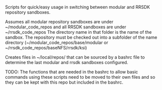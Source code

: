 Scripts for quick/easy usage in switching between modular and RRSDK repository sandboxes.  

Assumes all modular repository sandboxes are under ~/modular_code_repos and all RRSDK sandboxes are under ~/rrsdk_code_repos
The directory name in that folder is the name of the sandbox.  The repository must be checked out into a subfolder of the name
directory (~/modular_code_repos/base/modular or ~/rrsdk_code_repos/baseNFS/rrsdk/ksi)

Creates files in ~/local/repos/ that can be sourced by a bashrc file to determine the last modular and rrsdk sandboxes configured.


TODO: The functions that are needed in the bashrc to allow basic commands using these scripts need to be moved to their own files and
so they can be kept with this repo but included in the bashrc.
